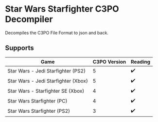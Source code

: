 # Star Wars Starfighter C3PO Decompiler
 Decompiles the C3PO File Format to json and back.

## Supports
| Game                                   	| C3PO Version 	| Reading            	|
|----------------------------------------	|--------------	|--------------------	|
| Star Wars - Jedi Starfighter (PS2)     	| 5            	| :heavy_check_mark: 	|
| Star Wars - Jedi Starfighter (Xbox)    	| 5            	| :heavy_check_mark: 	|
| Star Wars - Starfighter SE (Xbox)     	| 4            	| :heavy_check_mark: 	|
| Star Wars Starfighter (PC)             	| 4            	| :heavy_check_mark:  	|
| Star Wars Starfighter (PS2)            	| 3            	| :heavy_check_mark:	|
